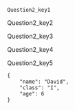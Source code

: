 ```ngMeta
Question2_key1
```

Question2_key2


Question2_key3


Question2_key4



  
Question2_key5


```
{
    "name": "David", 
    "class": "I", 
    "age": 6
}
```
